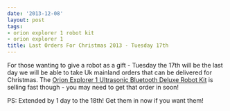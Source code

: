 ```yaml
---
date: '2013-12-08'
layout: post
tags:
- orion explorer 1 robot kit
- orion explorer 1
title: Last Orders For Christmas 2013 - Tuesday 17th
---
```

For those wanting to give a robot as a gift - Tuesday the 17th will be the last day we will be able to take Uk mainland orders that can be delivered for Christmas. The [Orion Explorer 1 Ultrasonic Bluetooth Deluxe Robot Kit](/products/orion-explorer-1-ultrasonic-bluetooth-deluxe-robot-kit.html) is selling fast though - you may need to get that order in soon!

PS: Extended by 1 day to the 18th! Get them in now if you want them!

